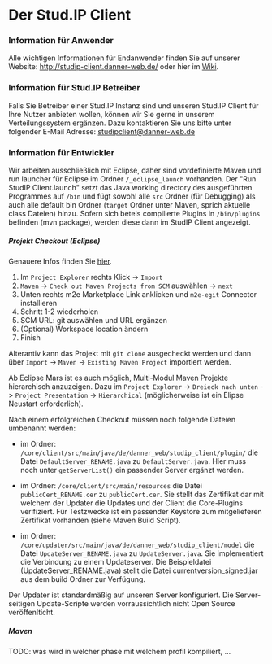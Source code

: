 # Der Stud.IP Client

### Information für Anwender
Alle wichtigen Informationen für Endanwender finden Sie auf unserer Website: http://studip-client.danner-web.de/ oder hier im [Wiki]( https://github.com/CollapsedDom/Stud.IP-Client/wiki/Hilfe).

### Information für Stud.IP Betreiber
Falls Sie Betreiber einer Stud.IP Instanz sind und unseren Stud.IP Client für Ihre Nutzer anbieten wollen, können wir Sie gerne in unserem Verteilungssystem ergänzen. Dazu kontaktieren Sie uns bitte unter folgender E-Mail Adresse: studipclient@danner-web.de

### Information für Entwickler
Wir arbeiten ausschließlich mit Eclipse, daher sind vordefinierte Maven und run launcher für Eclipse im Ordner `/_eclipse_launch` vorhanden.
Der "Run StudIP Client.launch" setzt das Java working directory des ausgeführten Programmes auf `/bin` und fügt sowohl alle `src` Ordner (für Debugging) als auch alle default bin Ordner (`target` Ordner unter Maven, sprich aktuelle class Dateien) hinzu. Sofern sich beteis compilierte Plugins in `/bin/plugins` befinden (mvn package), werden diese dann im StudIP Client angezeigt.

##### Projekt Checkout (Eclipse)
Genauere Infos finden Sie [hier](http://obscuredclarity.blogspot.de/2012/10/import-maven-git-project-into-eclipse.html).

1. Im `Project Explorer` rechts Klick -> `Import`
2. `Maven` -> `Check out Maven Projects from SCM` auswählen -> `next`
3. Unten rechts m2e Marketplace Link anklicken und `m2e-egit` Connector installieren
4. Schritt 1-2 wiederholen
5. SCM URL: git auswählen und URL ergänzen
6. (Optional) Workspace location ändern
7. Finish

Alterantiv kann das Projekt mit `git clone` ausgecheckt werden und dann über `Import` -> `Maven` -> `Existing Maven Project` importiert werden.

Ab Eclipse Mars ist es auch möglich, Multi-Modul Maven Projekte hierarchisch anzuzeigen. Dazu im `Project Explorer` -> `Dreieck nach unten` -> `Project Presentation` -> `Hierarchical` (möglicherweise ist ein Elipse Neustart erforderlich).

Nach einem erfolgreichen Checkout müssen noch folgende Dateien umbenannt werden:
- im Ordner: `/core/client/src/main/java/de/danner_web/studip_client/plugin/` die Datei `DefaultServer_RENAME.java` zu `DefaultServer.java`. Hier muss noch unter `getServerList()` ein passender Server ergänzt werden.

- im Ordner: `/core/client/src/main/resources` die Datei `publicCert_RENAME.cer` zu `publicCert.cer`. Sie stellt das Zertifikat dar mit welchem der Updater die Updates und der Client die Core-Plugins verifiziert. Für Testzwecke ist ein passender Keystore zum mitgelieferen Zertifikat vorhanden (siehe Maven Build Script).

- im Ordner: `/core/updater/src/main/java/de/danner_web/studip_client/model` die Datei `UpdateServer_RENAME.java` zu `UpdateServer.java`. Sie implementiert die Verbindung zu einem Updateserver. Die Beispieldatei (UpdateServer_RENAME.java) stellt die Datei currentversion_signed.jar aus dem build Ordner zur Verfügung.

Der Updater ist standardmäßig auf unseren Server konfiguriert. Die Server-seitigen Update-Scripte werden vorraussichtlich nicht Open Source veröffenlticht.

##### Maven
TODO: was wird in welcher phase mit welchem profil kompiliert, ...
